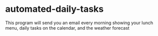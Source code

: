 # automated-daily-tasks
This program will send you an email every morning showing your lunch menu, daily tasks on the calendar, and the weather forecast
